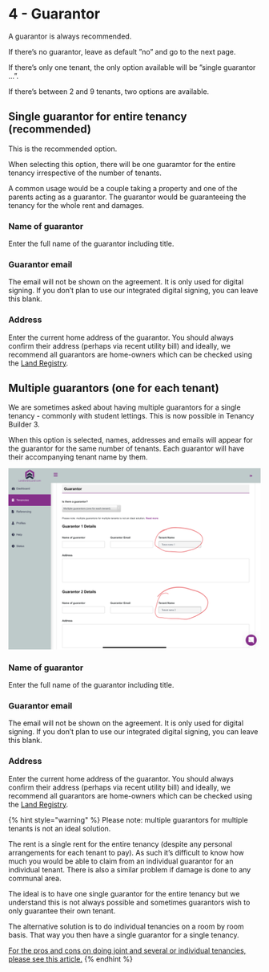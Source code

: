 # 4 - Guarantor

A guarantor is always recommended.

If there’s no guarantor, leave as default ”no” and go to the next page.

If there’s only one tenant, the only option available will be ”single guarantor ...”.

If there’s between 2 and 9 tenants, two options are available.

## Single guarantor for entire tenancy (recommended)

This is the recommended option.

When selecting this option, there will be one guaramtor for the entire tenancy irrespective of the number of tenants.

A common usage would be a couple taking a property and one of the parents acting as a guarantor. The guarantor would be guaranteeing the tenancy for the whole rent and damages.

### Name of guarantor

Enter the full name of the guarantor including title.

### Guarantor email

The email will not be shown on the agreement. It is only used for digital signing. If you don’t plan to use our integrated digital signing, you can leave this blank.

### Address

Enter the current home address of the guarantor. You should always confirm their address (perhaps via recent utility bill) and ideally, we recommend all guarantors are home-owners which can be checked using the [Land Registry](https://www.gov.uk/search-property-information-land-registry).

## Multiple guarantors (one for each tenant)

We are sometimes asked about having multiple guarantors for a single tenancy - commonly with student lettings. This is now possible in Tenancy Builder 3.

When this option is selected, names, addresses and emails will appear for the guarantor for the same number of tenants. Each guarantor will have their accompanying tenant name by them.

![](<../.gitbook/assets/Tenancy Manager - Add Tenancy.png>)

### Name of guarantor

Enter the full name of the guarantor including title.

### Guarantor email

The email will not be shown on the agreement. It is only used for digital signing. If you don’t plan to use our integrated digital signing, you can leave this blank.

### Address

Enter the current home address of the guarantor. You should always confirm their address (perhaps via recent utility bill) and ideally, we recommend all guarantors are home-owners which can be checked using the [Land Registry](https://www.gov.uk/search-property-information-land-registry).

{% hint style="warning" %}
Please note: multiple guarantors for multiple tenants is not an ideal solution.&#x20;

The rent is a single rent for the entire tenancy (despite any personal arrangements for each tenant to pay). As such it’s difficult to know how much you would be able to claim from an individual guarantor for an individual tenant. There is also a similar problem if damage is done to any communal area.

The ideal is to have one single guarantor for the entire tenancy but we understand this is not always possible and sometimes guarantors wish to only guarantee their own tenant.

The alternative solution is to do individual tenancies on a room by room basis. That way you then have a single guarantor for a single tenancy.

[For the pros and cons on doing joint and several or individual tenancies, please see this article.](https://www.landlordsguild.com/single-joint-tenancy-or-many-individual-tenancies-2/)
{% endhint %}
